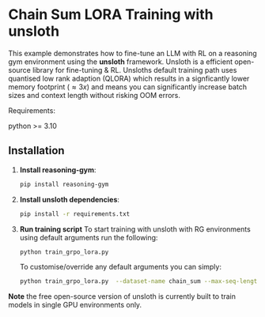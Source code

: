 # Chain Sum LORA Training with unsloth

This example demonstrates how to fine-tune an LLM with RL on a reasoning gym environment using the **unsloth** framework. Unsloth is a efficient open-source library for fine-tuning & RL. Unsloths default training path uses quantised low rank adaption (QLORA) which results in a signficantly lower memory footprint ($\approx 3x$) and means you can significantly increase batch sizes and context length without risking OOM errors.

Requirements:

python >= 3.10

## Installation

1. **Install reasoning-gym**:
   ```bash
   pip install reasoning-gym
   ```
2. **Install unsloth dependencies**:
   ```bash
   pip install -r requirements.txt
   ```
3. **Run training script**
   To start training with unsloth with RG environments using default arguments run the following:

   ```bash
   python train_grpo_lora.py
   ```

   To customise/override any default arguments you can simply: 
   ```bash
   python train_grpo_lora.py  --dataset-name chain_sum --max-seq-length 512 --model-id Qwen/Qwen2.5-7B-Instruct

**Note** the free open-source version of  unsloth is currently built to train models in single GPU environments only. 